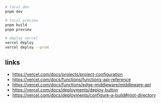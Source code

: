 ```sh
# local dev
pnpm dev

# local preview
pnpm build
pnpm preview

# deploy vercel
vercel deploy
vercel deploy --prod
```

## links

- https://vercel.com/docs/projects/project-configuration
- https://vercel.com/docs/functions/functions-api-reference
- https://vercel.com/docs/functions/edge-middleware/middleware-api
- https://vercel.com/docs/deployments/deploy-button
- https://vercel.com/docs/deployments/configure-a-build#root-directory

